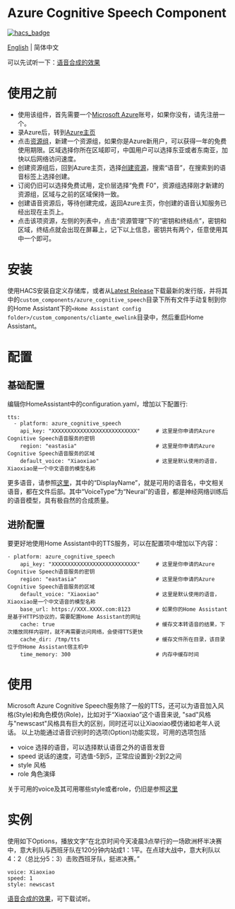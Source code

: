 # Azure Cognitive Speech Component

[![hacs_badge](https://img.shields.io/badge/HACS-Custom-orange.svg)](https://github.com/custom-components/hacs)

[English](https://github.com/georgezhao2010/azure_cognitive_speech/blob/main/README.md) | 简体中文

可以先试听一下：[语音合成的效果](https://github.com/georgezhao2010/azure_cognitive_speech/files/6774349/zh-cn_667429d893_azure_cognitive_speech.zip)

# 使用之前
- 使用该组件，首先需要一个[Microsoft Azure](https://azure.microsoft.com/)账号，如果你没有，请先注册一个。
- 录Azure后，转到[Azure主页](https://portal.azure.com/#home)
- 点击[资源组](https://portal.azure.com/#blade/HubsExtension/BrowseResourceGroups)，新建一个资源组，如果你是Azure新用户，可以获得一年的免费使用期限。区域选择你所在区域即可，中国用户可以选择东亚或者东南亚，加快以后网络访问速度。
- 创建资源组后，回到Azure主页，选择[创建资源](https://portal.azure.com/#create/hub)，搜索“语音”，在搜索到的语音标签上选择创建。
- 订阅仍旧可以选择免费试用，定价层选择“免费 F0”，资源组选择刚才新建的资源组，区域与之前的区域保持一致。
- 创建语音资源后，等待创建完成，返回Azure主页，你创建的语音认知服务已经出现在主页上。
- 点击该项资源，左侧的列表中，点击“资源管理”下的“密钥和终结点”，密钥和区域，终结点就会出现在屏幕上，记下以上信息，密钥共有两个，任意使用其中一个即可。

# 安装
使用HACS安装自定义存储库，或者从[Latest Release](https://github.com/georgezhao2010/azure_cognitive_speech/releases/latest)下载最新的发行版，并将其中的`custom_components/azure_cognitive_speech`目录下所有文件手动复制到你的Home Assistant下的`<Home Assistant config folder>/custom_components/cliamte_ewelink`目录中，然后重启Home Assistant。

# 配置
## 基础配置
编辑你HomeAssistant中的configuration.yaml，增加以下配置行:
```
tts:
  - platform: azure_cognitive_speech
    api_key: "XXXXXXXXXXXXXXXXXXXXXXXXXXX"     # 这里是你申请的Azure Cognitive Speech语音服务的密钥
    region: "eastasia"                         # 这里是你申请的Azure Cognitive Speech语音服务的区域        
    default_voice: "Xiaoxiao"                  # 这里是默认使用的语音，Xiaoxiao是一个中文语音的模型名称
```
更多语音，请参照[这里](https://github.com/georgezhao2010/azure_cognitive_speech/blob/main/voice_list.json)，其中的“DisplayName”，就是可用的语音名，中文相关语音，都在文件后部。其中“VoiceType”为“Neural”的语音，都是神经网络训练后的语音模型，具有极自然的合成质量。

## 进阶配置
要更好地使用Home Assistant中的TTS服务，可以在配置项中增加以下内容：
```
- platform: azure_cognitive_speech
    api_key: "XXXXXXXXXXXXXXXXXXXXXXXXXXX"     # 这里是你申请的Azure Cognitive Speech语音服务的密钥
    region: "eastasia"                         # 这里是你申请的Azure Cognitive Speech语音服务的区域    
    default_voice: "Xiaoxiao"                  # 这里是默认使用的语音，Xiaoxiao是一个中文语音的模型名称
    base_url: https://XXX.XXXX.com:8123        # 如果你的Home Assistant是基于HTTPS协议的，需要配置Home Assistant的网址
    cache: true                                # 缓存文本转语音的结果，下次播放同样内容时，就不再需要访问网络，会使得TTS更快
    cache_dir: /tmp/tts                        # 缓存文件所在目录，该目录位于你Home Assistant宿主机中
    time_memory: 300                           # 内存中缓存时间
```

# 使用
Microsoft Azure Cognitive Speech服务除了一般的TTS，还可以为语音加入风格(Style)和角色模仿(Role)，比如对于“Xiaoxiao”这个语音来说, "sad"风格与"newscast"风格具有巨大的区别，同时还可以让Xiaoxiao模仿诸如老年人说话。
以上功能通过语音识别时的选项(Option)功能实现，可用的选项包括
- voice 选择的语音，可以选择默认语音之外的语音发音
- speed 说话的速度，可选值-5到5，正常应设置到-2到2之间
- style 风格
- role 角色演绎

关于可用的voice及其可用哪些style或者role，仍旧是参照[这里](https://github.com/georgezhao2010/azure_cognitive_speech/blob/main/voice_list.json)

# 实例
使用如下Options，播放文字“在北京时间今天凌晨3点举行的一场欧洲杯半决赛中，意大利队与西班牙队在120分钟内站成1：1平。在点球大战中，意大利队以4：2（总比分5：3）击败西班牙队，挺进决赛。”
```
voice: Xiaoxiao
speed: 1
style: newscast
```
[语音合成的效果](https://github.com/georgezhao2010/azure_cognitive_speech/files/6774349/zh-cn_667429d893_azure_cognitive_speech.zip)，可下载试听。
